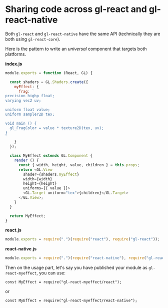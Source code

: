 # Sharing code across gl-react and gl-react-native

Both `gl-react` and `gl-react-native` have the same API (technically they are both using `gl-react-core`).

Here is the pattern to write an *universal* component that targets both platforms.


**index.js**

```js
module.exports = function (React, GL) {

  const shaders = GL.Shaders.create({
    myEffect: {
      frag: `
precision highp float;
varying vec2 uv;

uniform float value;
uniform sampler2D tex;

void main () {
  gl_FragColor = value * texture2D(tex, uv);
}
`
    }
  });

  class MyEffect extends GL.Component {
    render () {
      const { width, height, value, children } = this.props;
      return <GL.View
        shader={shaders.myEffect}
        width={width}
        height={height}
        uniforms={{ value }}>
        <GL.Target uniform="tex">{children}</GL.Target>
      </GL.View>;
    }
  }

  return MyEffect;
}
```

**react.js**
```js
module.exports = require(".")(require("react"), require("gl-react"));
```

**react-native.js**
```js
module.exports = require(".")(require("react-native"), require("gl-react-native"));
```


Then on the usage part, let's say you have published your module as `gl-react-myeffect`,
you can use:

```
const MyEffect = require("gl-react-myeffect/react");
```

or

```
const MyEffect = require("gl-react-myeffect/react-native");
```
